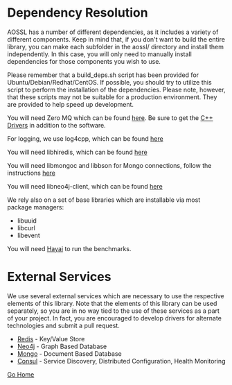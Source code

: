 # Dependency Resolution

AOSSL has a number of different dependencies, as it includes a variety of different components.  Keep in mind that, if you don't want to build the entire library, you can make each subfolder in the aossl/ directory and install them independently.  In this case, you will only need to manually install dependencies for those components you wish to use.

Please remember that a build_deps.sh script has been provided for Ubuntu/Debian/Redhat/CentOS.  If possible, you should try to utilize this script to perform the installation of the dependencies.  Please note, however, that these scripts may not be suitable for a production environment.  They are provided to help speed up development.

You will need Zero MQ which can be found [here](http://zeromq.org/intro:get-the-software). Be sure to get the [C++ Drivers](https://github.com/zeromq/cppzmq) in addition to the software.

For logging, we use log4cpp, which can be found [here](http://log4cpp.sourceforge.net/)

You will need libhiredis, which can be found [here](https://github.com/redis/hiredis)

You will need libmongoc and libbson for Mongo connections, follow the instructions [here](http://mongoc.org/libmongoc/1.3.0/installing.html)

You will need libneo4j-client, which can be found [here](https://github.com/cleishm/libneo4j-client/)

We rely also on a set of base libraries which are installable via most package managers:
* libuuid
* libcurl
* libevent

You will need [Hayai](https://github.com/nickbruun/hayai) to run the benchmarks.

# External Services

We use several external services which are necessary to use the respective elements of this library.  Note that the elements of this library can be used separately, so you are in no way tied to the use of these services as a part of your project.  In fact, you are encouraged to develop drivers for alternate technologies and submit a pull request.

* [Redis](http://redis.io/) - Key/Value Store
* [Neo4j](https://neo4j.com) - Graph Based Database
* [Mongo](https://www.mongodb.com) - Document Based Database
* [Consul](https://www.consul.io/) - Service Discovery, Distributed Configuration, Health Monitoring


[Go Home](https://github.com/AO-StreetArt/AOSharedServiceLibrary)
